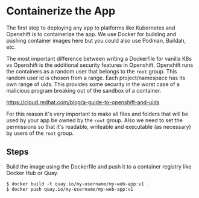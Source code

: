 # Containerize the App

The first step to deploying any app to platforms like Kubernetes and Openshift is to containerize the app.
We use Docker for building and pushing container images here but you could also use Podman, Buildah, etc.

The most important difference between writing a Dockerfile for vanilla K8s vs Openshift is the additional security features in Openshift.
Openshift runs the containers as a random user that belongs to the `root` group.
This random user id is chosen from a range. Each project/namespace has its own range of uids.
This provides some security in the worst case of a malicious program breaking out of the sandbox of a container.

https://cloud.redhat.com/blog/a-guide-to-openshift-and-uids

For this reason it's very important to make all files and folders that will be used by your app be owned by the `root` group.
Also we need to set the permissions so that it's readable, writeable and executable (as necessary) by users of the `root` group.

## Steps

Build the image using the Dockerfile and push it to a container registry like Docker Hub or Quay.
```
$ docker build -t quay.io/my-username/my-web-app:v1 .
$ docker push quay.io/my-username/my-web-app:v1
```
